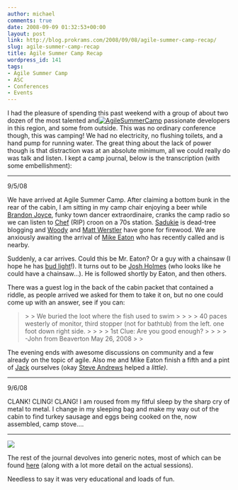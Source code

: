 ```yaml
---
author: michael
comments: true
date: 2008-09-09 01:32:53+00:00
layout: post
link: http://blog.prokrams.com/2008/09/08/agile-summer-camp-recap/
slug: agile-summer-camp-recap
title: Agile Summer Camp Recap
wordpress_id: 141
tags:
- Agile Summer Camp
- ASC
- Conferences
- Events
---
```


I had the pleasure of spending this past weekend with a group of about two dozen of the most talented and[![AgileSummerCamp](http://blog.prokrams.com/wp-content/uploads/2008/09/agilesummercamp-thumb.png)](http://blog.prokrams.com/wp-content/uploads/2008/09/agilesummercamp.png) passionate developers in this region, and some from outside. This was no ordinary conference though, this was camping! We had no electricity, no flushing toilets, and a hand pump for running water. The great thing about the lack of power though is that distraction was at an absolute minimum, all we could really do was talk and listen. I kept a camp journal, below is the transcription (with some embellishment):

 

------

 

9/5/08

 

We have arrived at Agile Summer Camp. After claiming a bottom bunk in the rear of the cabin, I am sitting in my camp chair enjoying a beer while [Brandon Joyce](http://blog.sonerdy.com/), funky town dancer extraordinaire, cranks the camp radio so we can listen to [Chef](http://www.isaachayes.com/) (RIP) croon on a 70s station. [Sadukie](http://www.codinggeekette.com/) is dead-tree blogging and [Woody](http://blog.cloudsocket.com/) and [Matt Werstler](http://matthew.werstler.name/page.asp?page=bio) have gone for firewood. We are anxiously awaiting the arrival of [Mike Eaton](http://michaeleatonconsulting.com/blog/) who has recently called and is nearby.

 

Suddenly, a car arrives. Could this be Mr. Eaton? Or a guy with a chainsaw (I hope he has [bud light](http://www.youtube.com/watch?v=7aO3TO5L0bM)!). It turns out to be [Josh Holmes](http://www.joshholmes.com/) (who looks like he could have a chainsaw…). He is followed shortly by Eaton, and then others.

 

There was a guest log in the back of the cabin packet that contained a riddle, as people arrived we asked for them to take it on, but no one could come up with an answer, see if you can:

 

<blockquote>  
> 
> We buried the loot where the fish used to swim
> 
>    
> 
> 40 paces westerly of monitor, third stopper (not for bathtub) from the left. one foot down right side.
> 
>    
> 
> 1st Clue: Are you good enough?
> 
>    
> 
> -John from Beaverton May 26, 2008
> 
> </blockquote>

 

The evening ends with awesome discussions on community and a few already on the topic of agile. Also me and Mike Eaton finish a fifth and a pint of [Jack](http://www.jackdaniels.com/Default.aspx) ourselves (okay [Steve Andrews](http://www.platinumbay.com/blogs/) helped a _little)_.

 

------

 

9/6/08

 

CLANK! CLING! CLANG! I am roused from my fitful sleep by the sharp cry of metal to metal. I change in my sleeping bag and make my way out of the cabin to find turkey sausage and eggs being cooked on the, now assembled, camp stove….

 

------

 

[![](http://farm4.static.flickr.com/3091/2838455464_e73bf697dd.jpg)](http://www.flickr.com/photos/sadukie/2838455464/sizes/m/)

 

The rest of the journal devolves into generic notes, most of which can be found [here](http://www.agilesummercamp.com/wiki/proposedTopics.ashx) (along with a lot more detail on the actual sessions). 

 

Needless to say it was very educational and loads of fun.
